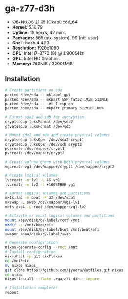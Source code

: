 # ga-z77-d3h

- **OS:** NixOS 21.05 (Okapi) x86_64
- **Kernel:** 5.10.79
- **Uptime:** 19 hours, 42 mins
- **Packages:** 565 (nix-system), 99 (nix-user)
- **Shell:** bash 4.4.23
- **Resolution:** 1920x1080
- **CPU:** Intel i7-3770 (8) @ 3.900GHz
- **GPU:** Intel HD Graphics
- **Memory:** 769MiB / 32008MiB

## Installation

```sh
# Create partitions on sda
parted /dev/sda -- mklabel gpt
parted /dev/sda -- mkpart ESP fat32 1MiB 512MiB
parted /dev/sda -- set 1 esp on
parted /dev/sda -- mkpart primary 512MiB 100%

# Format sda2 and sdb for encryption
cryptsetup luksFormat /dev/sda2
cryptsetup luksFormat /dev/sdb

# Mount sda2 and sdb and create physical volumes
cryptsetup luksOpen /dev/sda2 crypt1
cryptsetup luksOpen /dev/sdb crypt2
pvcreate /dev/mapper/crypt1
pvcreate /dev/mapper/crypt2

# Create volume group with both physical volumes
vgcreate vg1 /dev/mapper/crypt1 /dev/mapper/crypt2

# Create logical volumes
lvcreate -n lv1 -L 4G vg1
lvcreate -n lv2 -l +100%FREE vg1

# Format logical volumes and partitions
mkfs.fat -n boot -F 32 /dev/sda1
mkswap -L swap /dev/mapper/vg1-lv1
mkfs.ext4 -L root /dev/mapper/vg1-lv2

# Activate or mount logical volumes and partitions
mount /dev/disk/by-label/root /mnt
mkdir -p /mnt/boot/efi
mount /dev/disk/by-label/boot /mnt/boot/efi
swapon /dev/disk/by-label/swap

# Generate configuration
nixos-generate-config --root /mnt
# Install configuration
nix-shell -p git nixFlakes
cd /mnt/etc
mv nixos nixos_
git clone https://github.com/jyooru/dotfiles.git nixos
cd nixos
nixos-install --flake .#ga-z77-d3h --impure

# Installation complete!
reboot
```
